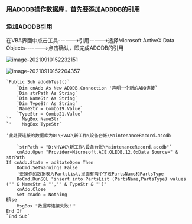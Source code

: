### 用ADODB操作数据库，首先要添加ADBDB的引用

### 添加ADODB引用

在VBA界面中点击工具------>引用----->选择Microsoft ActiveX Data Objects------->点击确认，即完成ADODB的引用

![image-20210910152232151](C:\Users\konglingping\AppData\Roaming\Typora\typora-user-images\image-20210910152232151.png)

![image-20210910152204357](C:\Users\konglingping\AppData\Roaming\Typora\typora-user-images\image-20210910152204357.png)



```vbscript
`Public Sub adodbTest()`
    `Dim cnAdo As New ADODB.Connection '声明一个新的ADO连接`
    `Dim strPath As String`
    `Dim NameStr As String`
    `Dim TypeStr As String`
    `NameStr = Combo19.Value`
    `TypeStr = Combo21.Value`
`'    MsgBox NameStr`
`'    MsgBox TypeStr`

‘此处要连接的数据库为D:\HVAC\新工作\设备台帐\MaintenanceRecord.accdb

​    `strPath = "D:\HVAC\新工作\设备台帐\MaintenanceRecord.accdb"`
    cnAdo.Open "Provider=Microsoft.ACE.OLEDB.12.0;Data Source=" & strPath
If cnAdo.State = adStateOpen Then
    DoCmd.SetWarnings False
    '要操作的数据表为PartsList,里面有两个字段PartsName和PartsType
    DoCmd.RunSQL "insert into PartsList (PartsName,PartsType) values ('" & NameStr & "','" & TypeStr & "')"
    cnAdo.Close
    Set cnAdo = Nothing
Else
    MsgBox "数据库连接失败！"
End If
`End Sub`
```
